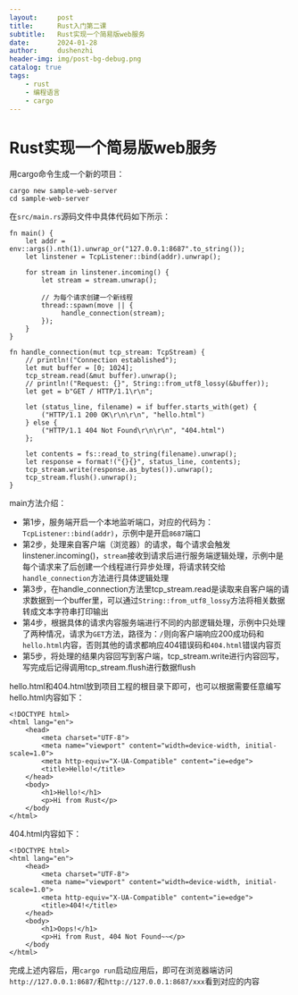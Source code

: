```yaml
---
layout:     post
title:      Rust入门第二课
subtitle:   Rust实现一个简易版web服务
date:       2024-01-28
author:     dushenzhi
header-img: img/post-bg-debug.png
catalog: true
tags:
    - rust
    - 编程语言
    - cargo
---
```


# Rust实现一个简易版web服务

用cargo命令生成一个新的项目：
```
cargo new sample-web-server
cd sample-web-server
```

在`src/main.rs`源码文件中具体代码如下所示：

```
fn main() {
    let addr = env::args().nth(1).unwrap_or("127.0.0.1:8687".to_string());
    let linstener = TcpListener::bind(addr).unwrap();

    for stream in linstener.incoming() {
        let stream = stream.unwrap();

        // 为每个请求创建一个新线程
        thread::spawn(move || {
             handle_connection(stream); 
        });
    }
}

fn handle_connection(mut tcp_stream: TcpStream) {
    // println!("Connection established");
    let mut buffer = [0; 1024];
    tcp_stream.read(&mut buffer).unwrap();
    // println!("Request: {}", String::from_utf8_lossy(&buffer));
    let get = b"GET / HTTP/1.1\r\n";
    
    let (status_line, filename) = if buffer.starts_with(get) {
        ("HTTP/1.1 200 OK\r\n\r\n", "hello.html")
    } else {
        ("HTTP/1.1 404 Not Found\r\n\r\n", "404.html")
    };

    let contents = fs::read_to_string(filename).unwrap();
    let response = format!("{}{}", status_line, contents);
    tcp_stream.write(response.as_bytes()).unwrap();
    tcp_stream.flush().unwrap();
}
```

main方法介绍：
* 第1步，服务端开启一个本地监听端口，对应的代码为：`TcpListener::bind(addr)`，示例中是开启`8687`端口
* 第2步，处理来自客户端（浏览器）的请求，每个请求会触发linstener.incoming()，`stream`接收到请求后进行服务端逻辑处理，示例中是每个请求来了后创建一个线程进行异步处理，将请求转交给`handle_connection`方法进行具体逻辑处理
* 第3步，在handle_connection方法里tcp_stream.read是读取来自客户端的请求数据到一个buffer里，可以通过`String::from_utf8_lossy`方法将相关数据转成文本字符串打印输出
* 第4步，根据具体的请求内容服务端进行不同的内部逻辑处理，示例中只处理了两种情况，请求为`GET`方法，路径为：`/`则向客户端响应200成功码和`hello.html`内容，否则其他的请求都响应404错误码和`404.html`错误内容页
* 第5步，将处理的结果内容回写到客户端，tcp_stream.write进行内容回写，写完成后记得调用tcp_stream.flush进行数据flush

hello.html和404.html放到项目工程的根目录下即可，也可以根据需要任意编写
hello.html内容如下：
```
<!DOCTYPE html> 
<html lang="en">
    <head>
        <meta charset="UTF-8">
        <meta name="viewport" content="width=device-width, initial-scale=1.0">
        <meta http-equiv="X-UA-Compatible" content="ie=edge">
        <title>Hello!</title>
    </head>
    <body>
        <h1>Hello!</h1>
        <p>Hi from Rust</p>
    </body
</html>
```


404.html内容如下：
```
<!DOCTYPE html> 
<html lang="en">
    <head>
        <meta charset="UTF-8">
        <meta name="viewport" content="width=device-width, initial-scale=1.0">
        <meta http-equiv="X-UA-Compatible" content="ie=edge">
        <title>404!</title>
    </head>
    <body>
        <h1>Oops!</h1>
        <p>Hi from Rust, 404 Not Found~~</p>
    </body
</html>
```

完成上述内容后，用`cargo run`启动应用后，即可在浏览器端访问`http://127.0.0.1:8687/`和`http://127.0.0.1:8687/xxx`看到对应的内容
